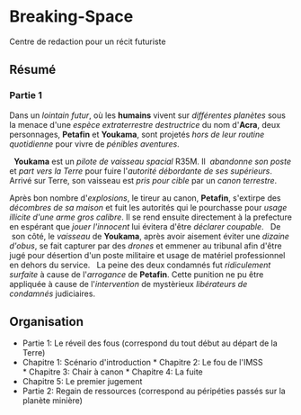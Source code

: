 # Breaking-Space
Centre de redaction pour un récit futuriste
## Résumé
### Partie 1
Dans un *lointain futur*, où les **humains** vivent sur *différentes planètes* sous la menace d'une *espèce extraterrestre destructrice* du nom d'**Acra**, deux personnages, **Petafin** et **Youkama**, sont projetés *hors de leur routine quotidienne* pour vivre de *pénibles aventures*.

 
**Youkama** est un *pilote de vaisseau spacial* R35M. 
Il  *abandonne son poste* et *part vers la Terre* pour fuire l'*autorité débordante de ses supérieurs*. 
Arrivé sur Terre, son vaisseau est *pris pour cible* par un *canon terrestre*. 

Après bon nombre d'*explosions*, le tireur au canon, **Petafin**, s'extirpe des *décombres de sa maison* et fuit les autorités qui le pourchasse pour *usage illicite d'une arme gros calibre*. 
Il se rend ensuite directement à la prefecture en espérant que *jouer l'innocent* lui évitera d'être *déclarer coupable*.
 
De  son côté, le *vaisseau* de **Youkama**, après avoir aisement éviter une *dizaine d'obus*, se fait capturer par des *drones* et emmener au tribunal afin d'être jugé pour désertion d'un poste militaire et usage de matériel professionnel en dehors du service.
 
La peine des deux condamnés fut *ridiculement surfaite* à cause de l'*arrogance*<!--Je cherchait un autre mot--> de **Petafin**. 
Cette punition ne pu être appliquée à cause de l'*intervention* de mystèrieux *libérateurs de condamnés* judiciaires. 
## Organisation
<!--organisation en parties et chapitres proposé par Felecarp-->
* Partie 1: Le réveil des fous (correspond du tout début au départ de la Terre) 
* Chapitre 1: Scénario d'introduction 
* Chapitre 2: Le fou de l'IMSS 
* Chapitre 3: Chair à canon 
* Chapitre 4: La fuite 
* Chapitre 5: Le premier jugement 
* Partie 2: Regain de ressources (correspond au péripéties passés sur la planète minière) 
